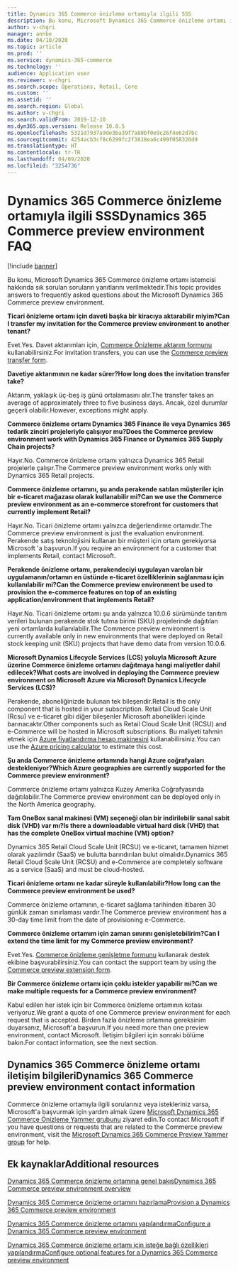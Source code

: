 ```yaml
---
title: Dynamics 365 Commerce önizleme ortamıyla ilgili SSS
description: Bu konu, Microsoft Dynamics 365 Commerce önizleme ortamı istemcisi hakkında sık sorulan soruların yanıtlarını verilmektedir.
author: v-chgri
manager: annbe
ms.date: 04/10/2020
ms.topic: article
ms.prod: ''
ms.service: dynamics-365-commerce
ms.technology: ''
audience: Application user
ms.reviewer: v-chgri
ms.search.scope: Operations, Retail, Core
ms.custom: ''
ms.assetid: ''
ms.search.region: Global
ms.author: v-chgri
ms.search.validFrom: 2019-12-10
ms.dyn365.ops.version: Release 10.0.5
ms.openlocfilehash: 5321d7937a9de3ba39f7a88bf0e9c26f4e62d7bc
ms.sourcegitcommit: 4254acb3cf8c6299fc2f3818ea6c499f058320d9
ms.translationtype: HT
ms.contentlocale: tr-TR
ms.lasthandoff: 04/09/2020
ms.locfileid: "3254736"
---
```

# <a name="dynamics-365-commerce-preview-environment-faq"></a><span data-ttu-id="2e73f-103">Dynamics 365 Commerce önizleme ortamıyla ilgili SSS</span><span class="sxs-lookup"><span data-stu-id="2e73f-103">Dynamics 365 Commerce preview environment FAQ</span></span>

[!include [banner](includes/banner.md)]

<span data-ttu-id="2e73f-104">Bu konu, Microsoft Dynamics 365 Commerce önizleme ortamı istemcisi hakkında sık sorulan soruların yanıtlarını verilmektedir.</span><span class="sxs-lookup"><span data-stu-id="2e73f-104">This topic provides answers to frequently asked questions about the Microsoft Dynamics 365 Commerce preview environment.</span></span>

<span data-ttu-id="2e73f-105">**Ticari önizleme ortamı için daveti başka bir kiracıya aktarabilir miyim?**</span><span class="sxs-lookup"><span data-stu-id="2e73f-105">**Can I transfer my invitation for the Commerce preview environment to another tenant?**</span></span>

<span data-ttu-id="2e73f-106">Evet.</span><span class="sxs-lookup"><span data-stu-id="2e73f-106">Yes.</span></span> <span data-ttu-id="2e73f-107">Davet aktarımları için, [Commerce Önizleme aktarım formunu](https://aka.ms/Dynamics365CommercePreviewTransferForm) kullanabilirsiniz.</span><span class="sxs-lookup"><span data-stu-id="2e73f-107">For invitation transfers, you can use the [Commerce preview transfer form](https://aka.ms/Dynamics365CommercePreviewTransferForm).</span></span>

<span data-ttu-id="2e73f-108">**Davetiye aktarımının ne kadar sürer?**</span><span class="sxs-lookup"><span data-stu-id="2e73f-108">**How long does the invitation transfer take?**</span></span>

<span data-ttu-id="2e73f-109">Aktarım, yaklaşık üç-beş iş günü ortalamasını alır.</span><span class="sxs-lookup"><span data-stu-id="2e73f-109">The transfer takes an average of approximately three to five business days.</span></span> <span data-ttu-id="2e73f-110">Ancak, özel durumlar geçerli olabilir.</span><span class="sxs-lookup"><span data-stu-id="2e73f-110">However, exceptions might apply.</span></span>

<span data-ttu-id="2e73f-111">**Commerce önizleme ortamı Dynamics 365 Finance ile veya Dynamics 365 tedarik zinciri projeleriyle çalışıyor mu?**</span><span class="sxs-lookup"><span data-stu-id="2e73f-111">**Does the Commerce preview environment work with Dynamics 365 Finance or Dynamics 365 Supply Chain projects?**</span></span>

<span data-ttu-id="2e73f-112">Hayır.</span><span class="sxs-lookup"><span data-stu-id="2e73f-112">No.</span></span> <span data-ttu-id="2e73f-113">Commerce önizleme ortamı yalnızca Dynamics 365 Retail projelerle çalışır.</span><span class="sxs-lookup"><span data-stu-id="2e73f-113">The Commerce preview environment works only with Dynamics 365 Retail projects.</span></span>

<span data-ttu-id="2e73f-114">**Commerce önizleme ortamını, şu anda perakende satılan müşteriler için bir e-ticaret mağazası olarak kullanabilir mi?**</span><span class="sxs-lookup"><span data-stu-id="2e73f-114">**Can we use the Commerce preview environment as an e-commerce storefront for customers that currently implement Retail?**</span></span>

<span data-ttu-id="2e73f-115">Hayır.</span><span class="sxs-lookup"><span data-stu-id="2e73f-115">No.</span></span> <span data-ttu-id="2e73f-116">Ticari önizleme ortamı yalnızca değerlendirme ortamıdır.</span><span class="sxs-lookup"><span data-stu-id="2e73f-116">The Commerce preview environment is just the evaluation environment.</span></span> <span data-ttu-id="2e73f-117">Perakende satış teknolojisini kullanan bir müşteri için ortam gerekiyorsa Microsoft 'a başvurun.</span><span class="sxs-lookup"><span data-stu-id="2e73f-117">If you require an environment for a customer that implements Retail, contact Microsoft.</span></span>

<span data-ttu-id="2e73f-118">**Perakende önizleme ortamı, perakendeciyi uygulayan varolan bir uygulamanın/ortamın en üstünde e-ticaret özelliklerinin sağlanması için kullanılabilir mi?**</span><span class="sxs-lookup"><span data-stu-id="2e73f-118">**Can the Commerce preview environment be used to provision the e-commerce features on top of an existing application/environment that implements Retail?**</span></span>

<span data-ttu-id="2e73f-119">Hayır.</span><span class="sxs-lookup"><span data-stu-id="2e73f-119">No.</span></span> <span data-ttu-id="2e73f-120">Ticari önizleme ortamı şu anda yalnızca 10.0.6 sürümünde tanıtım verileri bulunan perakende stok tutma birimi (SKU) projelerinde dağıtılan yeni ortamlarda kullanılabilir.</span><span class="sxs-lookup"><span data-stu-id="2e73f-120">The Commerce preview environment is currently available only in new environments that were deployed on Retail stock keeping unit (SKU) projects that have demo data from version 10.0.6.</span></span>

<span data-ttu-id="2e73f-121">**Microsoft Dynamics Lifecycle Services (LCS) yoluyla Microsoft Azure üzerine Commerce önizleme ortamını dağıtmaya hangi maliyetler dahil edilecek?**</span><span class="sxs-lookup"><span data-stu-id="2e73f-121">**What costs are involved in deploying the Commerce preview environment on Microsoft Azure via Microsoft Dynamics Lifecycle Services (LCS)?**</span></span>

<span data-ttu-id="2e73f-122">Perakende, aboneliğinizde bulunan tek bileşendir.</span><span class="sxs-lookup"><span data-stu-id="2e73f-122">Retail is the only component that is hosted in your subscription.</span></span> <span data-ttu-id="2e73f-123">Retail Cloud Scale Unit (Rcsu) ve e-ticaret gibi diğer bileşenler Microsoft abonelikleri içinde barınacaktır.</span><span class="sxs-lookup"><span data-stu-id="2e73f-123">Other components such as Retail Cloud Scale Unit (RCSU) and e-Commerce will be hosted in Microsoft subscriptions.</span></span> <span data-ttu-id="2e73f-124">Bu maliyeti tahmin etmek için [Azure fiyatlandırma hesap makinesini](https://azure.microsoft.com/pricing/calculator/) kullanabilirsiniz.</span><span class="sxs-lookup"><span data-stu-id="2e73f-124">You can use the [Azure pricing calculator](https://azure.microsoft.com/pricing/calculator/) to estimate this cost.</span></span>

<span data-ttu-id="2e73f-125">**Şu anda Commerce önizleme ortamında hangi Azure coğrafyaları destekleniyor?**</span><span class="sxs-lookup"><span data-stu-id="2e73f-125">**Which Azure geographies are currently supported for the Commerce preview environment?**</span></span>

<span data-ttu-id="2e73f-126">Commerce önizleme ortamı yalnızca Kuzey Amerika Coğrafyasında dağıtılabilir.</span><span class="sxs-lookup"><span data-stu-id="2e73f-126">The Commerce preview environment can be deployed only in the North America geography.</span></span>

<span data-ttu-id="2e73f-127">**Tam OneBox sanal makinesi (VM) seçeneği olan bir indirilebilir sanal sabit disk (VHD) var mı?**</span><span class="sxs-lookup"><span data-stu-id="2e73f-127">**Is there a downloadable virtual hard disk (VHD) that has the complete OneBox virtual machine (VM) option?**</span></span>

<span data-ttu-id="2e73f-128">Dynamics 365 Retail Cloud Scale Unit (RCSU) ve e-ticaret, tamamen hizmet olarak yazılımdır (SaaS) ve bulutta barındırılan bulut olmalıdır.</span><span class="sxs-lookup"><span data-stu-id="2e73f-128">Dynamics 365 Retail Cloud Scale Unit (RCSU) and e-Commerce are completely software as a service (SaaS) and must be cloud-hosted.</span></span>

<span data-ttu-id="2e73f-129">**Ticari önizleme ortamı ne kadar süreyle kullanılabilir?**</span><span class="sxs-lookup"><span data-stu-id="2e73f-129">**How long can the Commerce preview environment be used?**</span></span>

<span data-ttu-id="2e73f-130">Commerce önizleme ortamının, e-ticaret sağlama tarihinden itibaren 30 günlük zaman sınırlaması vardır.</span><span class="sxs-lookup"><span data-stu-id="2e73f-130">The Commerce preview environment has a 30-day time limit from the date of provisioning e-Commerce.</span></span>

<span data-ttu-id="2e73f-131">**Commerce önizleme ortamım için zaman sınırını genişletebilirim?**</span><span class="sxs-lookup"><span data-stu-id="2e73f-131">**Can I extend the time limit for my Commerce preview environment?**</span></span>

<span data-ttu-id="2e73f-132">Evet.</span><span class="sxs-lookup"><span data-stu-id="2e73f-132">Yes.</span></span> <span data-ttu-id="2e73f-133">[Commerce önizleme genişletme formunu](https://aka.ms/Dynamics365CommercePreviewExtensionForm) kullanarak destek ekibine başvurabilirsiniz.</span><span class="sxs-lookup"><span data-stu-id="2e73f-133">You can contact the support team by using the [Commerce preview extension form](https://aka.ms/Dynamics365CommercePreviewExtensionForm).</span></span>

<span data-ttu-id="2e73f-134">**Bir Commerce önizleme ortamı için çoklu istekler yapabilir mi?**</span><span class="sxs-lookup"><span data-stu-id="2e73f-134">**Can we make multiple requests for a Commerce preview environment?**</span></span>

<span data-ttu-id="2e73f-135">Kabul edilen her istek için bir Commerce önizleme ortamının kotası veriyoruz.</span><span class="sxs-lookup"><span data-stu-id="2e73f-135">We grant a quota of one Commerce preview environment for each request that is accepted.</span></span> <span data-ttu-id="2e73f-136">Birden fazla önizleme ortamına gereksinim duyarsanız, Microsoft'a başvurun.</span><span class="sxs-lookup"><span data-stu-id="2e73f-136">If you need more than one preview environment, contact Microsoft.</span></span> <span data-ttu-id="2e73f-137">İletişim bilgileri için sonraki bölüme bakın.</span><span class="sxs-lookup"><span data-stu-id="2e73f-137">For contact information, see the next section.</span></span>

## <a name="dynamics-365-commerce-preview-environment-contact-information"></a><span data-ttu-id="2e73f-138">Dynamics 365 Commerce önizleme ortamı iletişim bilgileri</span><span class="sxs-lookup"><span data-stu-id="2e73f-138">Dynamics 365 Commerce preview environment contact information</span></span>

<span data-ttu-id="2e73f-139">Commerce önizleme ortamıyla ilgili sorularınız veya istekleriniz varsa, Microsoft'a başvurmak için yardım almak üzere [Microsoft Dynamics 365 Commerce Önizleme Yammer grubunu](https://aka.ms/Dynamics365CommercePreviewYammer) ziyaret edin.</span><span class="sxs-lookup"><span data-stu-id="2e73f-139">To contact Microsoft if you have questions or requests that are related to the Commerce preview environment, visit the [Microsoft Dynamics 365 Commerce Preview Yammer group](https://aka.ms/Dynamics365CommercePreviewYammer) for help.</span></span>

## <a name="additional-resources"></a><span data-ttu-id="2e73f-140">Ek kaynaklar</span><span class="sxs-lookup"><span data-stu-id="2e73f-140">Additional resources</span></span>

[<span data-ttu-id="2e73f-141">Dynamics 365 Commerce önizleme ortamına genel bakış</span><span class="sxs-lookup"><span data-stu-id="2e73f-141">Dynamics 365 Commerce preview environment overview</span></span>](cpe-overview.md)

[<span data-ttu-id="2e73f-142">Dynamics 365 Commerce önizleme ortamını hazırlama</span><span class="sxs-lookup"><span data-stu-id="2e73f-142">Provision a Dynamics 365 Commerce preview environment</span></span>](provisioning-guide.md)

[<span data-ttu-id="2e73f-143">Dynamics 365 Commerce önizleme ortamını yapılandırma</span><span class="sxs-lookup"><span data-stu-id="2e73f-143">Configure a Dynamics 365 Commerce preview environment</span></span>](cpe-post-provisioning.md)

[<span data-ttu-id="2e73f-144">Dynamics 365 Commerce önizleme ortamı için isteğe bağlı özellikleri yapılandırma</span><span class="sxs-lookup"><span data-stu-id="2e73f-144">Configure optional features for a Dynamics 365 Commerce preview environment</span></span>](cpe-optional-features.md)
